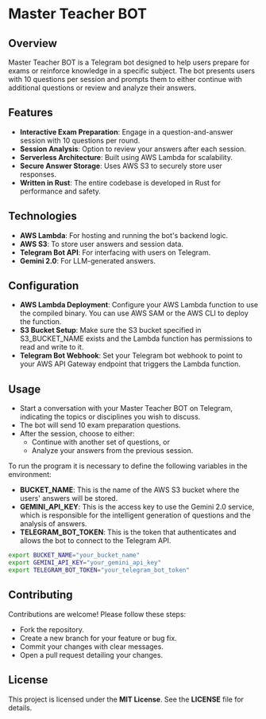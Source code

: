 # Master Teacher BOT

## Overview

Master Teacher BOT is a Telegram bot designed to help users prepare for exams or reinforce knowledge in a specific subject. The bot presents users with 10 questions per session and prompts them to either continue with additional questions or review and analyze their answers.

## Features

- **Interactive Exam Preparation**: Engage in a question-and-answer session with 10 questions per round.
- **Session Analysis**: Option to review your answers after each session.
- **Serverless Architecture**: Built using AWS Lambda for scalability.
- **Secure Answer Storage**: Uses AWS S3 to securely store user responses.
- **Written in Rust**: The entire codebase is developed in Rust for performance and safety.

## Technologies

- **AWS Lambda**: For hosting and running the bot's backend logic.
- **AWS S3**: To store user answers and session data.
- **Telegram Bot API**: For interfacing with users on Telegram.
- **Gemini 2.0**: For LLM-generated answers.

## Configuration
* **AWS Lambda Deployment**: Configure your AWS Lambda function to use the compiled binary. You can use AWS SAM or the AWS CLI to deploy the function.
* **S3 Bucket Setup**: Make sure the S3 bucket specified in S3_BUCKET_NAME exists and the Lambda function has permissions to read and write to it.
* **Telegram Bot Webhook**: Set your Telegram bot webhook to point to your AWS API Gateway endpoint that triggers the Lambda function.

## Usage
* Start a conversation with your Master Teacher BOT on Telegram, indicating the topics or disciplines you wish to discuss.
* The bot will send 10 exam preparation questions.
* After the session, choose to either:
  * Continue with another set of questions, or
  * Analyze your answers from the previous session.

To run the program it is necessary to define the following variables in the environment:

* **BUCKET_NAME**: This is the name of the AWS S3 bucket where the users' answers will be stored.
* **GEMINI_API_KEY**: This is the access key to use the Gemini 2.0 service, which is responsible for the intelligent generation of questions and the analysis of answers.
* **TELEGRAM_BOT_TOKEN**: This is the token that authenticates and allows the bot to connect to the Telegram API.

```bash
export BUCKET_NAME="your_bucket_name"
export GEMINI_API_KEY="your_gemini_api_key"
export TELEGRAM_BOT_TOKEN="your_telegram_bot_token"
```

## Contributing
Contributions are welcome! Please follow these steps:

* Fork the repository.
* Create a new branch for your feature or bug fix.
* Commit your changes with clear messages.
* Open a pull request detailing your changes.

## License
This project is licensed under the **MIT License**. See the **LICENSE** file for details.

